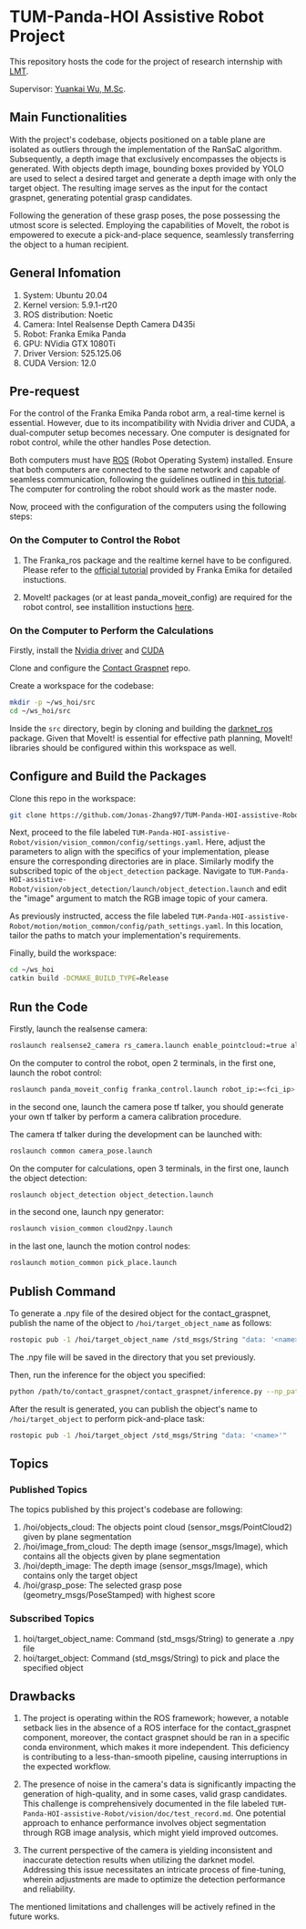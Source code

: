 # TUM-Panda-HOI Assistive Robot Project

This repository hosts the code for the project of research internship with [LMT](https://www.ce.cit.tum.de/lmt/startseite/).

Supervisor: [Yuankai Wu, M.Sc](https://www.ce.cit.tum.de/lmt/team/mitarbeiter/wu-yuankai/).

## Main Functionalities

With the project's codebase, objects positioned on a table plane are isolated as outliers through the implementation of the RanSaC algorithm. Subsequently, a depth image that exclusively encompasses the objects is generated. With objects depth image, bounding boxes provided by YOLO are used to select a desired target and generate a depth image with only the target object. The resulting image serves as the input for the contact graspnet, generating potential grasp candidates.

Following the generation of these grasp poses, the pose possessing the utmost score is selected. Employing the capabilities of MoveIt, the robot is empowered to execute a pick-and-place sequence, seamlessly transferring the object to a human recipient.

## General Infomation

1. System: Ubuntu 20.04
2. Kernel version: 5.9.1-rt20
3. ROS distribution: Noetic
4. Camera: Intel Realsense Depth Camera D435i
5. Robot: Franka Emika Panda
6. GPU: NVidia GTX 1080Ti
7. Driver Version: 525.125.06
8. CUDA Version: 12.0

## Pre-request

For the control of the Franka Emika Panda robot arm, a real-time kernel is essential. However, due to its incompatibility with Nvidia driver and CUDA, a dual-computer setup becomes necessary. One computer is designated for robot control, while the other handles Pose detection.

Both computers must have [ROS](http://wiki.ros.org/noetic/Installation) (Robot Operating System) installed. Ensure that both computers are connected to the same network and capable of seamless communication, following the guidelines outlined in [this tutorial](http://wiki.ros.org/ROS/Tutorials/MultipleMachines). The computer for controling the robot should work as the master node.

Now, proceed with the configuration of the computers using the following steps:

### On the Computer to Control the Robot

1. The Franka_ros package and the realtime kernel have to be configured. Please refer to the [official tutorial](https://frankaemika.github.io/docs/installation_linux.html) provided by Franka Emika for detailed instuctions.

2. MoveIt! packages (or at least panda_moveit_config) are required for the robot control, see installition instuctions [here](https://ros-planning.github.io/moveit_tutorials/doc/getting_started/getting_started.html).

### On the Computer to Perform the Calculations

Firstly, install the [Nvidia driver](https://docs.nvidia.com/datacenter/tesla/tesla-installation-notes/index.html) and [CUDA](https://docs.nvidia.com/cuda/cuda-installation-guide-linux/index.html)

Clone and configure the [Contact Graspnet](https://github.com/NVlabs/contact_graspnet) repo.

Create a workspace for the codebase:

```bash
mkdir -p ~/ws_hoi/src
cd ~/ws_hoi/src 
```
  
Inside the `src` directory, begin by cloning and building the [darknet_ros](https://github.com/leggedrobotics/darknet_ros) package. Given that MoveIt! is essential for effective path planning, MoveIt! libraries should be configured within this workspace as well.

## Configure and Build the Packages

Clone this repo in the workspace:

```bash
git clone https://github.com/Jonas-Zhang97/TUM-Panda-HOI-assistive-Robot.git
```

Next, proceed to the file labeled `TUM-Panda-HOI-assistive-Robot/vision/vision_common/config/settings.yaml`. Here, adjust the parameters to align with the specifics of your implementation, please ensure the corresponding directories are in place. Similarly modify the subscribed topic of the `object_detection` package. Navigate to `TUM-Panda-HOI-assistive-Robot/vision/object_detection/launch/object_detection.launch` and edit the "image" argument to match the RGB image topic of your camera.

As previously instructed, access the file labeled `TUM-Panda-HOI-assistive-Robot/motion/motion_common/config/path_settings.yaml`. In this location, tailor the paths to match your implementation's requirements.

Finally, build the workspace:

```bash
cd ~/ws_hoi
catkin build -DCMAKE_BUILD_TYPE=Release
```

## Run the Code

Firstly, launch the realsense camera:

```bash
roslaunch realsense2_camera rs_camera.launch enable_pointcloud:=true align_depth:=true
```

On the computer to control the robot, open 2 terminals, in the first one, launch the robot control:

```bash
roslaunch panda_moveit_config franka_control.launch robot_ip:=<fci_ip>
```

in the second one, launch the camera pose tf talker, you should generate your own tf talker by perform a camera calibration procedure.

The camera tf talker during the development can be launched with:

```bash
roslaunch common camera_pose.launch
```

On the computer for calculations, open 3 terminals, in the first one, launch the object detection:

```bash
roslaunch object_detection object_detection.launch
```

in the second one, launch npy generator:

```bash
roslaunch vision_common cloud2npy.launch
```

in the last one, launch the motion control nodes:

```bash
roslaunch motion_common pick_place.launch
```

## Publish Command

To generate a .npy file of the desired object for the contact_graspnet, publish the name of the object to `/hoi/target_object_name` as follows:

```bash
rostopic pub -1 /hoi/target_object_name /std_msgs/String "data: '<name>'"
```

The .npy file will be saved in the directory that you set previously.

Then, run the inference for the object you specified:

```bash
python /path/to/contact_graspnet/contact_graspnet/inference.py --np_path=/path/to/npy/file/<name>.npy
```

After the result is generated, you can publish the object's name to `/hoi/target_object` to perform pick-and-place task:

```bash
rostopic pub -1 /hoi/target_object /std_msgs/String "data: '<name>'"
```

## Topics

### Published Topics

The topics published by this project's codebase are following:

1. /hoi/objects_cloud: The objects point cloud (sensor_msgs/PointCloud2) given by plane segmentation
2. /hoi/image_from_cloud: The depth image (sensor_msgs/Image), which contains all the objects given by plane segmentation
3. /hoi/depth_image: The depth image (sensor_msgs/Image), which contains only the target object
4. /hoi/grasp_pose: The selected grasp pose (geometry_msgs/PoseStamped) with highest score

### Subscribed Topics

1. hoi/target_object_name: Command (std_msgs/String) to generate a .npy file
2. hoi/target_object: Command (std_msgs/String) to pick and place the specified object

## Drawbacks

1. The project is operating within the ROS framework; however, a notable setback lies in the absence of a ROS interface for the contact_graspnet component, moreover, the contact graspnet should be ran in a specific conda environment, which makes it more independent. This deficiency is contributing to a less-than-smooth pipeline, causing interruptions in the expected workflow.

2. The presence of noise in the camera's data is significantly impacting the generation of high-quality, and in some cases, valid grasp candidates. This challenge is comprehensively documented in the file labeled `TUM-Panda-HOI-assistive-Robot/vision/doc/test_record.md`. One potential approach to enhance performance involves object segmentation through RGB image analysis, which might yield improved outcomes.

3. The current perspective of the camera is yielding inconsistent and inaccurate detection results when utilizing the darknet model. Addressing this issue necessitates an intricate process of fine-tuning, wherein adjustments are made to optimize the detection performance and reliability.

The mentioned limitations and challenges will be actively refined in the future works.
